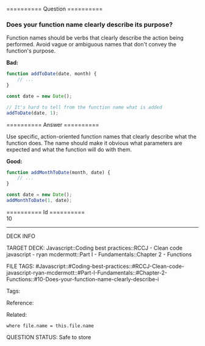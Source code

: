 ========== Question ==========  

### Does your function name clearly describe its purpose?

Function names should be verbs that clearly describe the action being performed. Avoid vague or ambiguous names that don't convey the function's purpose.

**Bad:**

```javascript
function addToDate(date, month) {
    // ...
}

const date = new Date();

// It's hard to tell from the function name what is added
addToDate(date, 1);
```  

========== Answer ==========  

Use specific, action-oriented function names that clearly describe what the function does. The name should make it obvious what parameters are expected and what the function will do with them.

**Good:**

```javascript
function addMonthToDate(month, date) {
    // ...
}

const date = new Date();
addMonthToDate(1, date);
```

========== Id ==========  
10

---

DECK INFO

TARGET DECK: Javascript::Coding best practices::RCCJ - Clean code javascript - ryan mcdermott::Part I - Fundamentals::Chapter 2 - Functions

FILE TAGS: #Javascript::#Coding-best-practices::#RCCJ-Clean-code-javascript-ryan-mcdermott::#Part-I-Fundamentals::#Chapter-2-Functions::#10-Does-your-function-name-clearly-describe-i

Tags:

Reference:

Related:

```dataview
where file.name = this.file.name
```

QUESTION STATUS: Safe to store
